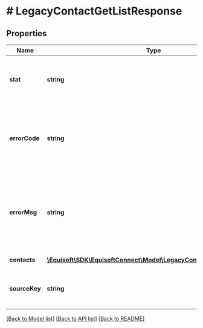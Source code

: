 # # LegacyContactGetListResponse

## Properties

Name | Type | Description | Notes
------------ | ------------- | ------------- | -------------
**stat** | **string** | Status of the request that has been made. Can be &#39;ok&#39; or &#39;fail&#39;. | [optional]
**errorCode** | **string** | If the request has failed, this element will contain the error code related to the problem encountered. | [optional]
**errorMsg** | **string** | If the request has failed, this element will contain the error message related to the problem encountered. | [optional]
**contacts** | [**\Equisoft\SDK\EquisoftConnect\Model\LegacyContactContactListItem[]**](LegacyContactContactListItem.md) | Array of contacts. |
**sourceKey** | **string** | A unique hash representing the source of these data. |

[[Back to Model list]](../../README.md#models) [[Back to API list]](../../README.md#endpoints) [[Back to README]](../../README.md)
